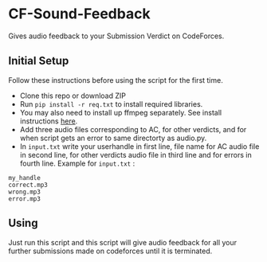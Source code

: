 # CF-Sound-Feedback
Gives audio feedback to your Submission Verdict on CodeForces.

## Initial Setup
Follow these instructions before using the script for the first time.

* Clone this repo or download ZIP
* Run ```pip install -r req.txt``` to install required libraries.
* You may also need to install up ffmpeg separately. See install instructions [here](https://github.com/jiaaro/pydub#getting-ffmpeg-set-up).
* Add three audio files corresponding to AC, for other verdicts, and for when script gets an error to same directorty as audio.py.
* In ```input.txt``` write your userhandle in first line, file name for AC audio file in second line, for other verdicts audio file in third line and for errors in fourth line.
Example for ```input.txt``` :
```
my_handle
correct.mp3
wrong.mp3
error.mp3
```

## Using
Just run this script and this script will give audio feedback for all your further submissions made on codeforces until it is terminated.
